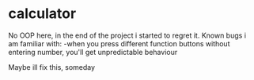 # calculator

No OOP here, in the end of the project i started to regret it. 
Known bugs i am familiar with: 
-when you press different function buttons without entering number, you'll get unpredictable behaviour 

Maybe ill fix this, someday